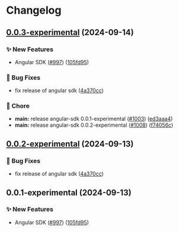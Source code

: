 # Changelog

## [0.0.3-experimental](https://github.com/open-feature/js-sdk/compare/angular-sdk-v0.0.2-experimental...angular-sdk-v0.0.3-experimental) (2024-09-14)


### ✨ New Features

* Angular SDK ([#997](https://github.com/open-feature/js-sdk/issues/997)) ([105fd95](https://github.com/open-feature/js-sdk/commit/105fd95e344822ffcfc54d328a28676b6f27f38e))


### 🐛 Bug Fixes

* fix release of angular sdk ([4a370cc](https://github.com/open-feature/js-sdk/commit/4a370cc73f15f2188ca6aac4c5ae8c842e854b73))


### 🧹 Chore

* **main:** release angular-sdk 0.0.1-experimental ([#1003](https://github.com/open-feature/js-sdk/issues/1003)) ([ed3aaa4](https://github.com/open-feature/js-sdk/commit/ed3aaa48c0f90b4b90f08c1110d1edf8ef9d62f0))
* **main:** release angular-sdk 0.0.2-experimental ([#1008](https://github.com/open-feature/js-sdk/issues/1008)) ([f74056c](https://github.com/open-feature/js-sdk/commit/f74056c02bcfaa021d4ab619116613d0db23e828))

## [0.0.2-experimental](https://github.com/open-feature/js-sdk/compare/angular-sdk-v0.0.1-experimental...angular-sdk-v0.0.2-experimental) (2024-09-13)


### 🐛 Bug Fixes

* fix release of angular sdk ([4a370cc](https://github.com/open-feature/js-sdk/commit/4a370cc73f15f2188ca6aac4c5ae8c842e854b73))

## 0.0.1-experimental (2024-09-13)


### ✨ New Features

* Angular SDK ([#997](https://github.com/open-feature/js-sdk/issues/997)) ([105fd95](https://github.com/open-feature/js-sdk/commit/105fd95e344822ffcfc54d328a28676b6f27f38e))
